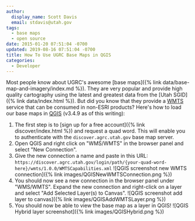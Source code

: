 ```yaml
---
author:
  display_name: Scott Davis
  email: stdavis@utah.gov
tags:
  - base maps
  - open source
date: 2015-01-20 07:51:04 -0700
updated: 2019-08-16 07:51:04 -0700
title: How To Use UGRC Base Maps in QGIS
categories:
  - Developer
---
```

Most people know about UGRC's awesome [base maps]({% link data/base-map-and-imagery/index.md %}). They are very popular and provide high quality cartography using the latest and greatest data from the [Utah SGID]({% link data/index.html %}). But did you know that they provide a [WMTS](https://en.wikipedia.org/wiki/Web_Map_Tile_Service) service that can be consumed in non-ESRI products?
Here's how to load our base maps in [QGIS](https://www.qgis.org/en/site/) (v3.4.9 as of this writing):

1. The first step is to [sign up for a free account]({% link discover/index.html %}) and request a quad word. This will enable you to authenticate with the `discover.agrc.utah.gov` base map server.
1. Open QGIS and right click on "WMS/WMTS" in the browser panel and select "New Connection".
1. Give the new connection a name and paste in this URL: `https://discover.agrc.utah.gov/login/path/{your-quad-word-here}/wmts/1.0.0/WMTSCapabilities.xml`
![QGIS screenshot new WMTS connection]({% link images/QGISNewWMTSConnection.png %})
1. You should now see a new connection in the browser panel under "WMS/WMTS". Expand the new connection and right-click on a layer and select "Add Selected Layer(s) to Canvas".
![QGIS screenshot add layer to canvas]({% link images/QGISAddWMTSLayer.png %})
1. You should now be able to view the base map as a layer in QGIS!
![QGIS Hybrid layer screenshot]({% link images/QGISHybrid.png %})
